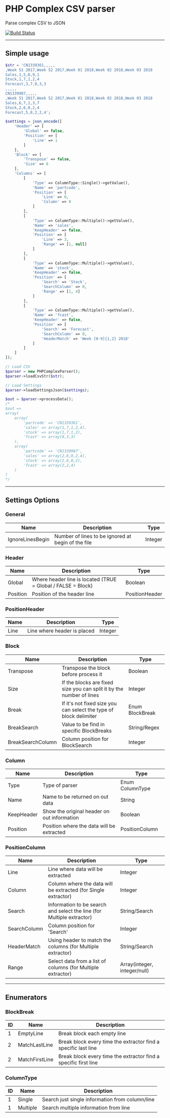 # PHP Complex CSV parser
Parse complex CSV to JSON

[![Build Status](https://travis-ci.org/robsonala/php-complex-parser.svg?branch=master)](https://travis-ci.org/robsonala/php-complex-parser)

***

## Simple usage

```php
$str = 'CN1339361,,,,,
,Week 51 2017,Week 52 2017,Week 01 2018,Week 02 2018,Week 03 2018
Sales,1,5,6,9,1
Stock,1,7,1,2,4
Forecast,3,7,0,3,3
,,,,,
CN1339987,,,,,
,Week 51 2017,Week 52 2017,Week 01 2018,Week 02 2018,Week 03 2018
Sales,6,7,1,3,7
Stock,2,6,0,2,4
Forecast,5,0,2,2,4';

$settings = json_encode([
    'Header' => [
        'Global' => false,
        'Position' => [
            'Line' => 1
        ]
    ],
    'Block' => [
        'Transpose' => false,
        'Size' => 6
    ],
    'Columns' => [
        [
            'Type' => ColumnType::Single()->getValue(),
            'Name' => 'partcode',
            'Position' => [
                'Line' => 0,
                'Column' => 0
            ]
        ],
        [
            'Type' => ColumnType::Multiple()->getValue(),
            'Name' => 'sales',
            'KeepHeader' => false,
            'Position' => [
                'Line' => 3,
                'Range' => [1, null] 
            ]
        ],
        [
            'Type' => ColumnType::Multiple()->getValue(),
            'Name' => 'stock',
            'KeepHeader' => false,
            'Position' => [
                'Search' => 'Stock',
                'SearchColumn' => 0,
                'Range' => [1, 4] 
            ]
        ],
        [
            'Type' => ColumnType::Multiple()->getValue(),
            'Name' => 'fcast',
            'KeepHeader' => false,
            'Position' => [
                'Search' => 'Forecast',
                'SearchColumn' => 0,
                'HeaderMatch' => 'Week [0-9]{1,2} 2018' 
            ]
        ]
    ]
]);

// Load CSV
$parser = new PHPComplexParser();
$parser->loadCsvStr($str);

// Load Settings
$parser->loadSettingsJson($settings);

$out = $parser->processData();
/*
$out =>
array(
    array(
        'partcode' => 'CN1339361',
        'sales' => array(1,7,1,2,4),
        'stock' => array(1,7,1,2),
        'fcast' => array(0,3,3)
    ),
    array(
        'partcode' => 'CN1339987',
        'sales' => array(2,6,0,2,4),
        'stock' => array(2,6,0,2),
        'fcast' => array(2,2,4)
    )
)
*/
```

***
## Settings Options

### General
| Name  | Description | Type |
| --- | --- | --- |
| IgnoreLinesBegin  | Number of lines to be ignored at begin of the file  | Integer |

### Header
| Name  | Description | Type |
| --- | --- | --- |
| Global  | Where header line is located (TRUE = Global / FALSE = Block)  | Boolean |
| Position  | Position of the header line  | PositionHeader |
### PositionHeader
| Name  | Description | Type |
| --- | --- | --- |
| Line | Line where header is placed | Integer |

### Block
| Name  | Description | Type |
| --- | --- | --- |
| Transpose  | Transpose the block before process it  | Boolean |
| Size  | If the blocks are fixed size you can split it by the number of lines  | Integer |
| Break  | If it's not fixed size you can select the type of block delimiter  | Enum BlockBreak |
| BreakSearch | Value to be find in specific BlockBreaks | String/Regex |
| BreakSearchColumn | Column position for BlockSearch | Integer |

### Column
| Name  | Description | Type |
| --- | --- | --- |
| Type  | Type of parser  | Enum ColumnType |
| Name | Name to be returned on out data | String |
| KeepHeader | Show the original header on out information | Boolean|
| Position | Position where the data will be extracted | PositionColumn |

### PositionColumn
| Name  | Description | Type |
| --- | --- | --- |
| Line | Line where data will be extracted | Integer |
| Column | Column where the data will be extracted (for Single extractor) | Integer |
| Search | Information to be search and select the line (for Multiple extractor) | String/Search |
| SearchColumn | Column position for 'Search' | Integer |
| HeaderMatch | Using header to match the columns (for Multiple extractor) | String/Search |
| Range | Select data from a list of columns (for Multiple extractor) | Array(integer, integer/null) |

***
## Enumerators

### BlockBreak
| ID | Name | Description |
| --- | --- | --- |
| 1 | EmptyLine | Break block each empty line |
| 2 | MatchLastLine | Break block every time the extractor find a specific last line |
| 2 | MatchFirstLine | Break block every time the extractor find a specific first line |

### ColumnType
| ID | Name | Description |
| --- | --- | --- |
| 1 | Single | Search just single information from column/line |
| 1 | Multiple | Search multiple information from line |